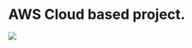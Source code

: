 <h1>AWS Cloud based project. </h1>
<img src="https://user-images.githubusercontent.com/58471643/153730563-b3f12df9-c07e-4043-8dff-0409c6dd58f8.png"/>
